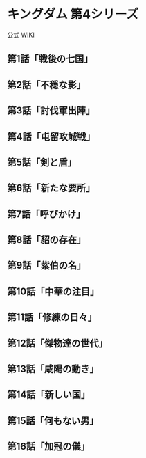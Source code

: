 # キングダム 第4シリーズ

[公式](https://kingdom-anime.com/) 
[WIKI](https://ja.wikipedia.org/wiki/%E3%82%AD%E3%83%B3%E3%82%B0%E3%83%80%E3%83%A0_(%E3%82%A2%E3%83%8B%E3%83%A1)) 

## 第1話「戦後の七国」

## 第2話「不穏な影」

## 第3話「討伐軍出陣」

## 第4話「屯留攻城戦」

## 第5話「剣と盾」

## 第6話「新たな要所」

## 第7話「呼びかけ」

## 第8話「貂の存在」

## 第9話「紫伯の名」

## 第10話「中華の注目」

## 第11話「修練の日々」

## 第12話「傑物達の世代」

## 第13話「咸陽の動き」

## 第14話「新しい国」

## 第15話「何もない男」

## 第16話「加冠の儀」
